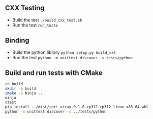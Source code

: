 ## CXX Testing
- Build the test `./build_cxx_test.sh`
- Run the test `run_tests`

## Binding
- Build the python library `python setup.py build_ext`
- Run the test `python -m unittest discover -s tests/python`

## Build and run tests with CMake
```bash
cd build
mkdir -p build
cmake -G Ninja ..
ninja
ctest
pip install ../dist/sort_array-0.1.0-cp312-cp312-linux_x86_64.whl
python -m unittest discover -s ../tests/python
```